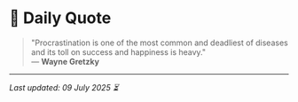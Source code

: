 # 📜 Daily Quote

> "Procrastination is one of the most common and deadliest of diseases and its toll on success and happiness is heavy."  
> — **Wayne Gretzky**

---

_Last updated: 09 July 2025 ⏳_
